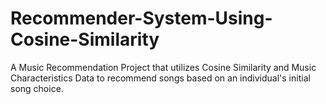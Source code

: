 # Recommender-System-Using-Cosine-Similarity
A Music Recommendation Project that utilizes Cosine Similarity and Music Characteristics Data to recommend songs based on an individual's initial song choice.
